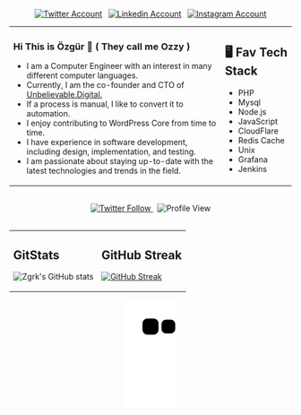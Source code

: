  
<div align=center>
 
<a href="https://twitter.com/zgrkaralar"><img src="https://cdn.worldvectorlogo.com/logos/twitter-6.svg" title="Twitter" alt="Twitter Account" width="40"/></a> 
&ensp;<a href="https://www.linkedin.com/in/zgrkaralar/"><img src="https://cdn.worldvectorlogo.com/logos/linkedin-icon-2.svg" title="Linkedin" alt="Linkedin Account" width="30"/></a> 
&ensp;<a href="https://www.instagram.com/zgrkaralar"><img src="https://cdn.worldvectorlogo.com/logos/instagram-5.svg" title="Instagram" alt="Instagram Account" width="30"/></a> 
 
 
</div>


<table><tr><td valign="top" width="75%">

### Hi This is Özgür 👋 ( They call me Ozzy )

- I am a Computer Engineer with an interest in many different computer languages.
- Currently, I am the co-founder and CTO of <a href="https://unbelievable.digital">Unbelievable.Digital.</a> 
- If a process is manual, I like to convert it to automation.
- I enjoy contributing to WordPress Core from time to time.
- I have experience in software development, including design, implementation, and testing.
- I am passionate about staying up-to-date with the latest technologies and trends in the field.


 
</td><td valign="top" width="25%">

## 🖥️ Fav Tech Stack

- PHP
- Mysql
- Node.js
- JavaScript
- CloudFlare
- Redis Cache
- Unix
- Grafana
- Jenkins

 
</tr></tr></table> 
 
 
<br>
<div align=center>
<a href="https://twitter.com/zgrkaralar"><img alt="Twitter Follow" src="https://img.shields.io/twitter/follow/zgrkaralar?label=Twitter&style=for-the-badge&logo=twitter&color=1DA1F2"> </a> &nbsp;
 <img alt="Profile View" src="https://komarev.com/ghpvc/?username=zgrk">
</div>
<br>


 
 <table><tr><td valign="top" width="50%">

## GitStats   
 
![Zgrk's GitHub stats](https://github-readme-stats-ten-gilt.vercel.app/api?username=zgrk)

 
</td><td valign="top" width="50%">

##    GitHub Streak 
[![GitHub Streak](https://github-readme-streak-stats.herokuapp.com?user=zgrk&theme=dark)](https://git.io/streak-stats)


</td></tr>

</table>
<div align=center>
<img alt="Git Snake" src="https://github.com/zgrk/zgrk/blob/output/github-contribution-grid-snake.svg">
 
</div>

 










